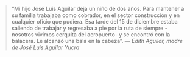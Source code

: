 > “Mi hijo José Luis Aguilar deja un niño de dos años. Para mantener a su familia trabajaba como cobrador, en el sector construcción y en cualquier oficio que pudiera. Esa tarde del 15 de diciembre estaba saliendo de trabajar y regresaba a pie por la ruta de siempre - nosotros vivimos cerquita del aeropuerto- y se encontró con la balacera. Le alcanzó una bala en la cabeza”.
> — <cite>Edith Aguilar, madre de José Luis Aguilar Yucra</cite>
